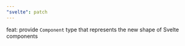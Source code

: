 ```yaml
---
"svelte": patch
---
```


feat: provide `Component` type that represents the new shape of Svelte components
